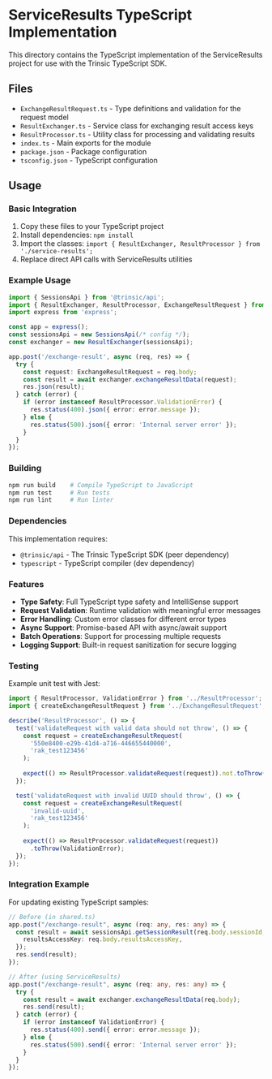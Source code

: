 # ServiceResults TypeScript Implementation

This directory contains the TypeScript implementation of the ServiceResults project for use with the Trinsic TypeScript SDK.

## Files

- `ExchangeResultRequest.ts` - Type definitions and validation for the request model
- `ResultExchanger.ts` - Service class for exchanging result access keys  
- `ResultProcessor.ts` - Utility class for processing and validating results
- `index.ts` - Main exports for the module
- `package.json` - Package configuration
- `tsconfig.json` - TypeScript configuration

## Usage

### Basic Integration

1. Copy these files to your TypeScript project
2. Install dependencies: `npm install`
3. Import the classes: `import { ResultExchanger, ResultProcessor } from './service-results';`
4. Replace direct API calls with ServiceResults utilities

### Example Usage

```typescript
import { SessionsApi } from '@trinsic/api';
import { ResultExchanger, ResultProcessor, ExchangeResultRequest } from './service-results';
import express from 'express';

const app = express();
const sessionsApi = new SessionsApi(/* config */);
const exchanger = new ResultExchanger(sessionsApi);

app.post('/exchange-result', async (req, res) => {
  try {
    const request: ExchangeResultRequest = req.body;
    const result = await exchanger.exchangeResultData(request);
    res.json(result);
  } catch (error) {
    if (error instanceof ResultProcessor.ValidationError) {
      res.status(400).json({ error: error.message });
    } else {
      res.status(500).json({ error: 'Internal server error' });
    }
  }
});
```

### Building

```bash
npm run build    # Compile TypeScript to JavaScript
npm run test     # Run tests
npm run lint     # Run linter
```

### Dependencies

This implementation requires:
- `@trinsic/api` - The Trinsic TypeScript SDK (peer dependency)
- `typescript` - TypeScript compiler (dev dependency)

### Features

- **Type Safety**: Full TypeScript type safety and IntelliSense support
- **Request Validation**: Runtime validation with meaningful error messages
- **Error Handling**: Custom error classes for different error types
- **Async Support**: Promise-based API with async/await support
- **Batch Operations**: Support for processing multiple requests
- **Logging Support**: Built-in request sanitization for secure logging

### Testing

Example unit test with Jest:

```typescript
import { ResultProcessor, ValidationError } from '../ResultProcessor';
import { createExchangeResultRequest } from '../ExchangeResultRequest';

describe('ResultProcessor', () => {
  test('validateRequest with valid data should not throw', () => {
    const request = createExchangeResultRequest(
      '550e8400-e29b-41d4-a716-446655440000',
      'rak_test123456'
    );
    
    expect(() => ResultProcessor.validateRequest(request)).not.toThrow();
  });

  test('validateRequest with invalid UUID should throw', () => {
    const request = createExchangeResultRequest(
      'invalid-uuid',
      'rak_test123456'
    );
    
    expect(() => ResultProcessor.validateRequest(request))
      .toThrow(ValidationError);
  });
});
```

### Integration Example

For updating existing TypeScript samples:

```typescript
// Before (in shared.ts)
app.post("/exchange-result", async (req: any, res: any) => {
  const result = await sessionsApi.getSessionResult(req.body.sessionId, {
    resultsAccessKey: req.body.resultsAccessKey,
  });
  res.send(result);
});

// After (using ServiceResults)
app.post("/exchange-result", async (req: any, res: any) => {
  try {
    const result = await exchanger.exchangeResultData(req.body);
    res.send(result);
  } catch (error) {
    if (error instanceof ValidationError) {
      res.status(400).send({ error: error.message });
    } else {
      res.status(500).send({ error: 'Internal server error' });
    }
  }
});
```